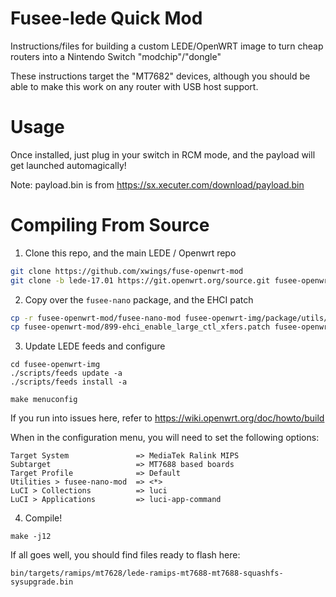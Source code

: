 # Fusee-lede Quick Mod
Instructions/files for building a custom LEDE/OpenWRT image to turn cheap routers into a Nintendo Switch "modchip"/"dongle"

These instructions target the "MT7682" devices, although you should be able to make this work on any router with USB host support.


# Usage

Once installed, just plug in your switch in RCM mode, and the payload will get launched automagically!

Note: payload.bin is from https://sx.xecuter.com/download/payload.bin

# Compiling From Source

1. Clone this repo, and the main LEDE / Openwrt repo

```sh
git clone https://github.com/xwings/fuse-openwrt-mod
git clone -b lede-17.01 https://git.openwrt.org/source.git fusee-openwrt-img
```

2. Copy over the `fusee-nano` package, and the EHCI patch

```sh
cp -r fusee-openwrt-mod/fusee-nano-mod fusee-openwrt-img/package/utils/
cp fusee-openwrt-mod/899-ehci_enable_large_ctl_xfers.patch fusee-openwrt-img/target/linux/generic/patches-4.4/
```

3. Update LEDE feeds and configure

```
cd fusee-openwrt-img
./scripts/feeds update -a
./scripts/feeds install -a

make menuconfig
```

If you run into issues here, refer to https://wiki.openwrt.org/doc/howto/build

When in the configuration menu, you will need to set the following options:

```
Target System               => MediaTek Ralink MIPS
Subtarget                   => MT7688 based boards
Target Profile              => Default
Utilities > fusee-nano-mod  => <*>
LuCI > Collections          => luci
LuCI > Applications         => luci-app-command

```

4. Compile!

```
make -j12
```
If all goes well, you should find files ready to flash here:

```
bin/targets/ramips/mt7628/lede-ramips-mt7688-mt7688-squashfs-sysupgrade.bin
```
